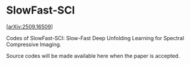 # SlowFast-SCI 
[[arXiv:2509.16509](https://arxiv.org/abs/2509.16509)]

Codes of SlowFast-SCI: Slow-Fast Deep Unfolding Learning for Spectral Compressive Imaging.

Source codes will be made available here when the paper is accepted.
